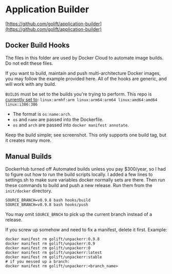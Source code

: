# Application Builder

[https://github.com/golift/application-builder](https://github.com/golift/application-builder)

## Docker Build Hooks

The files in this folder are used by Docker Cloud to automate image builds.
Do not edit these files.

If you want to build, maintain and push multi-architecture Docker images, you may
follow the example provided here. All of the hooks are generic, and will work with
any build.

`BUILDS` must be set to the builds you're trying to perform. This repo is [currently set to](../../buildinfo.sh): `linux:armhf:arm linux:arm64:arm64 linux:amd64:amd64 linux:i386:386`
  -   The format is `os:name:arch`.
  -   `os` and `name` are passed into the Dockerfile.
  -   `os` and `arch` are passed into `docker manifest annotate`.

Keep the build simple; see screenshot. This only supports one build tag, but it creates many more.

## Manual Builds

DockerHub turned off Automated builds unless you pay $300/year, so I had to figure out how to run the build scripts locally.
I added a few lines to settings.sh to make sure variables docker normally sets are there.
Then run these commands to build and push a new release. Run them from the `init/docker` directory.

```
SOURCE_BRANCH=v0.9.8 bash hooks/build
SOURCE_BRANCH=v0.9.8 bash hooks/push
```

You may omit `SOURCE_BRNCH` to pick up the current branch instead of a release.

If you screw up somehow and need to fix a manifest, delete it first. Example:

```
docker manifest rm golift/unpackerr:0.9.8
docker manifest rm golift/unpackerr:0.9
docker manifest rm golift/unpackerr:0
docker manifest rm golift/unpackerr:latest
docker manifest rm golift/unpackerr:stable
# if you messed up a branch:
docker manifest rm golift/unpackerr:<branch_name>
```
